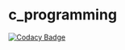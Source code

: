 # c_programming
[![Codacy Badge](https://api.codacy.com/project/badge/Grade/7e50778dfa0b44a0896819542e4dcbb8)](https://app.codacy.com/manual/vedantsinha/c_programming?utm_source=github.com&utm_medium=referral&utm_content=vedantsinha/c_programming&utm_campaign=Badge_Grade_Dashboard)